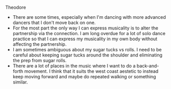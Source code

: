 Theodore

* There are some times, especially when I'm dancing with more advanced dancers
  that I don't move back on one.
* For the most part the only way I can express musicality is to alter the
  partnership via the connection.  I am long overdue for a lot of solo dance
  practice so that I can express my musicality in my own body without affecting
  the partnership.
* I am sometimes ambiguous about my sugar tucks vs rolls.  I need to be careful
  about keeping sugar tucks around the shoulder and eliminating the prep from
  sugar rolls.
* There are a lot of places in the music where I want to do a back-and-forth
  movement.  I think that it suits the west coast aestetic to instead keep
  moving forward and maybe do repeated walking or something similar.
